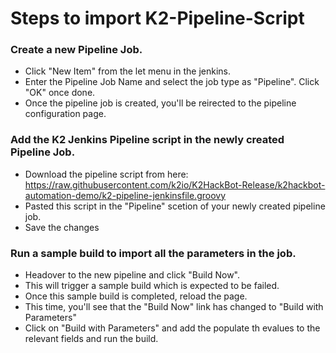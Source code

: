 Steps to import K2-Pipeline-Script
=================================

### Create a new Pipeline Job.

- Click "New Item" from the let menu in the jenkins.
- Enter the Pipeline Job Name and select the job type as "Pipeline". Click "OK" once done.
- Once the pipeline job is created, you'll be reirected to the pipeline configuration page.

### Add the K2 Jenkins Pipeline script in the newly created Pipeline Job.
	
- Download the pipeline script from here: https://raw.githubusercontent.com/k2io/K2HackBot-Release/k2hackbot-automation-demo/k2-pipeline-jenkinsfile.groovy
- Pasted this script in the "Pipeline" scetion of your newly created pipeline job.
- Save the changes

### Run a sample build to import all the parameters in the job.

- Headover to the new pipeline and click "Build Now".
- This will trigger a sample build which is expected to be failed.
- Once this sample build is completed, reload the page.
- This time, you'll see that the "Build Now" link has changed to "Build with Parameters"
- Click on "Build with Parameters" and add the populate th evalues to the relevant fields and run the build.

